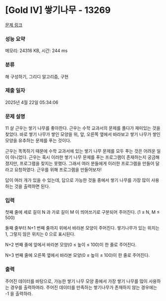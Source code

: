 # [Gold IV] 쌓기나무 - 13269 

[문제 링크](https://www.acmicpc.net/problem/13269) 

### 성능 요약

메모리: 24316 KB, 시간: 244 ms

### 분류

해 구성하기, 그리디 알고리즘, 구현

### 제출 일자

2025년 4월 22일 05:34:06

### 문제 설명

<p>11 살 근우는 쌓기 나무를 좋아한다. 근우는 수학 교과서의 문제를 풀다가 재미있는 것을 찾았다. 바로 쌓기 나무가 쌓인 모양을 위, 앞, 오른쪽 옆에서 바라보고 쌓기 나무가 쌓인 모양을 유추하는 문제를 푸는 것이다.</p>

<p>근우는 똑똑하기 때문에 수학 교과서에 있는 쌓기 나무 문제를 모두 푸는 것은 어려운 일이 아니었다. 근우는 혹시 이러한 쌓기 나무 문제를 푸는 프로그램이 존재하는지 궁금해졌지만, 프로그램을 찾지는 못했다. 그래서 여러 분들에게 이러한 프로그램을 만들어 달라고 요청하였다. 근우를 위해 프로그램을 만들어보자!</p>

<p>답이 여러 개가 있을 수 있는데, 답으로 가능한 것들 중에서 쌓기 나무를 가장 많이 사용하는 것을 출력하면 된다.</p>

### 입력 

 <p>첫째 줄에 세로 길이 N 과 가로 길이 M 이 띄어쓰기로 구분되어 주어진다. (1 ≤ N, M ≤ 500)</p>

<p>둘째 줄부터 N+1 번째 줄까지 위에서 바라본 모양이 주어진다. 쌓기나무가 있는 위치는 1, 그렇지 않은 위치는 0 으로 표시된다.</p>

<p>N+2 번째 줄에 앞에서 바라본 모양(0 ≤ 높이 ≤ 100)이 한 줄로 주어진다.</p>

<p>N+3 번째 줄에 오른쪽 옆에서 바라본 모양(0 ≤ 높이 ≤ 100)이 한 줄로 주어진다.</p>

### 출력 

 <p>주어진 데이터를 바탕으로, 가능한 쌓기 나무 모양 중에서 가장 쌓기 나무를 많이 사용하는 경우를 출력하여라. 주어진 데이터를 만족하는 쌓기나무가 존재하지 않는 경우에는 -1 을 출력하라.</p>

